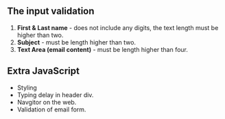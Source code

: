 ## **The input validation**
1. **First & Last name** - does not include any digits, the text length must be higher than two.
2. **Subject** - must be length higher than two.
3. **Text Area (email content)** - must be length higher than four.

## **Extra JavaScript** 
 - Styling
 - Typing delay in header div.
 - Navgitor on the web.
 - Validation of email form.
